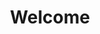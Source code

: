 ---
title: Welcome
templateKey: exercise-classes
schedule:
  - day: Monday
    sessions: ["10:00 - 11:00", "11:15 - 12:15"]
  - day: Wednesday
    sessions: ["10:30 - 11:30"]
  - day: Thursday
    sessions: ["10:00 - 11:00", "11:15 - 12:15"]
featured:
  image:
    url: "../../data/img/Seniors_exercising.jpeg"
    alt: Cardiac patients exercising as a group
  body: |
    Following completion of the steps to help programme, your health care professional may refer you to a community support service such as ourselves. 
main:
  - heading: What do the classes involve?
    body: |
      The exercise classes, ran by fully-qualified cardiac instructors, are structured specifically for heart patients. The classes start with a gradual warm-up, followed by a circuit of exercise activities such as treadmills, bikes, hula-hooping, rowers and more. These particular activities can be tackled at your own speed, comfort and expertise as well as opting to work out on your own or with a partner (a great social activity.) 
      
      You can either attend the classes alone, with a partner/carer or partner up with one of the members of the class. The classes are then wound down with a steady cool down exercise as a group. The classes are around an hour but feel free to take breaks at any point you need, there is no pressure here!
  - heading: How do I get involved?
    body: |
      Before taking part in our exercise classes you'll need to be referred by either your hospitial or GP.
    links:
      text: Click here to find out more about referrals.
      url: "../../join"
  - heading: Where are the classes held?
    body: |
      Our classes are held in the sports hall of Bethany City Church, Bede Tower, Burdon Road. This is just past Mowbray Park, so not far at all from Park Lane and the Civic Centre and is very accessible by bus. There is also free parking outside the venue too.
isPage: true
---